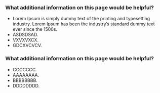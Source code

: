 ### What additional information on this page would be helpful?
* Lorem Ipsum is simply dummy text of the printing and typesetting industry. Lorem Ipsum has been the industry’s standard dummy text ever since the 1500s.
* ASDSDSAD.
* VXVXVXCX.
* GDCXVCVCV.

### What additional information on this page would be helpful?
* CCCCCCC.
* AAAAAAAA.
* BBBBBBBB.
* DDDDDDDD.
